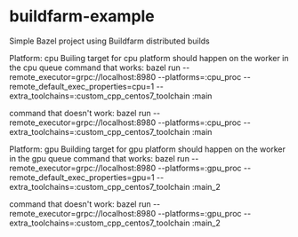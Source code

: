 # buildfarm-example
Simple Bazel project using Buildfarm distributed builds

Platform: cpu
Builing target for cpu platform should happen on the worker in the cpu queue
command that works:
 bazel run --remote_executor=grpc://localhost:8980 --platforms=:cpu_proc  --remote_default_exec_properties=cpu=1   --extra_toolchains=:custom_cpp_centos7_toolchain :main

command that doesn't work:
bazel run --remote_executor=grpc://localhost:8980 --platforms=:cpu_proc  --extra_toolchains=:custom_cpp_centos7_toolchain :main


Platform: gpu
Building target for gpu platform should happen on the worker in the gpu queue
command that works:
 bazel run --remote_executor=grpc://localhost:8980 --platforms=:gpu_proc  --remote_default_exec_properties=gpu=1  --extra_toolchains=:custom_cpp_centos7_toolchain :main_2 

command that doesn't work:
bazel run --remote_executor=grpc://localhost:8980 --platforms=:gpu_proc  --extra_toolchains=:custom_cpp_centos7_toolchain :main_2
